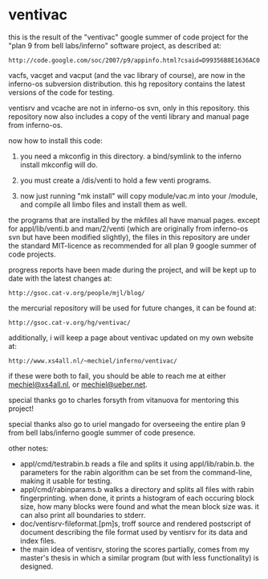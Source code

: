 # ventivac

this is the result of the "ventivac" google summer of code project for
the "plan 9 from bell labs/inferno" software project, as described at:

	http://code.google.com/soc/2007/p9/appinfo.html?csaid=D99356B8E1636AC0


vacfs, vacget and vacput (and the vac library of course), are now in
the inferno-os subversion distribution.  this hg repository contains
the latest versions of the code for testing.

ventisrv and vcache are not in inferno-os svn, only in this repository.
this repository now also includes a copy of the venti library and manual
page from inferno-os.

now how to install this code:

1. you need a mkconfig in this directory.  a bind/symlink to the inferno
   install mkconfig will do.

2. you must create a /dis/venti to hold a few venti programs.

3. now just running "mk install" will copy module/vac.m into your /module,
   and compile all limbo files and install them as well.


the programs that are installed by the mkfiles all have manual pages.
except for appl/lib/venti.b and man/2/venti (which are originally from
inferno-os svn but have been modified slightly), the files in this
repository are under the standard MIT-licence as recommended for all plan
9 google summer of code projects.

progress reports have been made during the project, and will be kept up
to date with the latest changes at:

	http://gsoc.cat-v.org/people/mjl/blog/

the mercurial repository will be used for future changes, it can be
found at:

	http://gsoc.cat-v.org/hg/ventivac/

additionally, i will keep a page about ventivac updated on my own
website at:

	http://www.xs4all.nl/~mechiel/inferno/ventivac/

if these were both to fail, you should be able to reach me at either
mechiel@xs4all.nl, or mechiel@ueber.net.


special thanks go to charles forsyth from vitanuova for mentoring this
project!

special thanks also go to uriel mangado for overseeing the entire
plan 9 from bell labs/inferno google summer of code presence.


other notes:

- appl/cmd/testrabin.b reads a file and splits it using appl/lib/rabin.b.
  the parameters for the rabin algorithm can be set from the command-line,
  making it usable for testing.
- appl/cmd/rabinparams.b walks a directory and splits all files with rabin
  fingerprinting.  when done, it prints a histogram of each occuring
  block size, how many blocks were found and what the mean block size was.
  it can also print all boundaries to stderr.
- doc/ventisrv-fileformat.[pm]s, troff source and rendered postscript
  of document describing the file format used by ventisrv for its data
  and index files.
- the main idea of ventisrv, storing the scores partially, comes from my
  master's thesis in which a similar program (but with less functionality)
  is designed.
